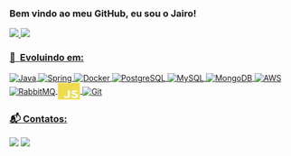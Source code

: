 ### Bem vindo ao meu GitHub, eu sou o Jairo!

<div>
  <a href="https://github.com/AkaJarius">
  <img height="165em" src="https://github-readme-stats.vercel.app/api?username=AkaJarius&show_icons=true&theme=dracula&include_all_commits=true&count_private=true"/>
  <img height="165em" src="https://github-readme-stats.vercel.app/api/top-langs/?username=AkaJarius&layout=compact&langs_count=7&theme=dracula"/>
</div>

### <b>:brain: &nbsp;Evoluindo em:</b></summary><br/>
<div>
  <img align="center" alt="Java" height="30" width="40" src="https://cdn.jsdelivr.net/gh/devicons/devicon@latest/icons/java/java-original-wordmark.svg">
  <img align="center" alt="Spring" height="30" width="40" src="https://cdn.jsdelivr.net/gh/devicons/devicon@latest/icons/spring/spring-original-wordmark.svg">
  <img align="center" alt="Docker" style="text-align: start;"height="30" width="40" src="https://cdn.jsdelivr.net/gh/devicons/devicon@latest/icons/docker/docker-original-wordmark.svg">
  <img align="center" alt="PostgreSQL" height="30" width="40" src="https://cdn.jsdelivr.net/gh/devicons/devicon@latest/icons/postgresql/postgresql-original-wordmark.svg">
  <img align="center" alt="MySQL" height="40" width="40" src="https://cdn.jsdelivr.net/gh/devicons/devicon/icons/mysql/mysql-original-wordmark.svg" />
  <img align="center" alt="MongoDB" height="30" width="40" src="https://cdn.jsdelivr.net/gh/devicons/devicon@latest/icons/mongodb/mongodb-original-wordmark.svg">
  <img align="center" alt="AWS" height="30" width="40" src="https://cdn.jsdelivr.net/gh/devicons/devicon@latest/icons/amazonwebservices/amazonwebservices-plain-wordmark.svg">
  <img align="center" alt="RabbitMQ" height="30" width="40" src="https://cdn.jsdelivr.net/gh/devicons/devicon@latest/icons/rabbitmq/rabbitmq-original.svg" />
  <img align="center" alt="Js" height="30" width="40" src="https://raw.githubusercontent.com/devicons/devicon/master/icons/javascript/javascript-plain.svg">
  <img align="center" alt="Git" height="30" width="40" src="https://cdn.jsdelivr.net/gh/devicons/devicon/icons/git/git-original.svg">
</div>
  
  ###

### 📬 Contatos:
<div>
  <a href="https://www.linkedin.com/in/jairo-alberto-16a6ab1b6/" target="_blank"><img src="https://img.shields.io/badge/-LinkedIn-%230077B5?style=for-the-badge&logo=linkedin&logoColor=white" target="_blank"></a>
  <a href = "mailto:jairo.albertto@gmail.com"><img src="https://img.shields.io/badge/-Gmail-%23333?style=for-the-badge&logo=gmail&logoColor=white" target="_blank"></a>
</div>
